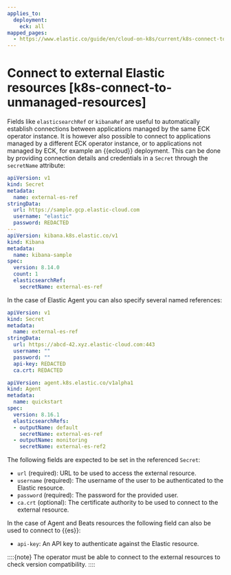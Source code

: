 ```yaml
---
applies_to:
  deployment:
    eck: all
mapped_pages:
  - https://www.elastic.co/guide/en/cloud-on-k8s/current/k8s-connect-to-unmanaged-resources.html
---
```


# Connect to external Elastic resources [k8s-connect-to-unmanaged-resources]

Fields like `elasticsearchRef` or `kibanaRef` are useful to automatically establish connections between applications managed by the same ECK operator instance. It is however also possible to connect to applications managed by a different ECK operator instance, or to applications not managed by ECK, for example an {{ecloud}} deployment. This can be done by providing connection details and credentials in a `Secret` through the `secretName` attribute:

```yaml
apiVersion: v1
kind: Secret
metadata:
  name: external-es-ref
stringData:
  url: https://sample.gcp.elastic-cloud.com
  username: "elastic"
  password: REDACTED
---
apiVersion: kibana.k8s.elastic.co/v1
kind: Kibana
metadata:
  name: kibana-sample
spec:
  version: 8.14.0
  count: 1
  elasticsearchRef:
    secretName: external-es-ref
```

In the case of Elastic Agent you can also specify several named references:

```yaml
apiVersion: v1
kind: Secret
metadata:
  name: external-es-ref
stringData:
  url: https://abcd-42.xyz.elastic-cloud.com:443
  username: ""
  password: ""
  api-key: REDACTED
  ca.crt: REDACTED

apiVersion: agent.k8s.elastic.co/v1alpha1
kind: Agent
metadata:
  name: quickstart
spec:
  version: 8.16.1
  elasticsearchRefs:
  - outputName: default
    secretName: external-es-ref
  - outputName: monitoring
    secretName: external-es-ref2
```

The following fields are expected to be set in the referenced `Secret`:

* `url` (required): URL to be used to access the external resource.
* `username` (required): The username of the user to be authenticated to the Elastic resource.
* `password` (required): The password for the provided user.
* `ca.crt` (optional): The certificate authority to be used to connect to the external resource.

In the case of Agent and Beats resources the following field can also be used to connect to {{es}}:

* `api-key`: An API key to authenticate against the Elastic resource.

::::{note} 
The operator must be able to connect to the external resources to check version compatibility.
::::


